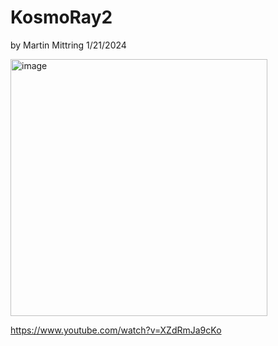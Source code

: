 # KosmoRay2     

by Martin Mittring    1/21/2024

<img width="411" alt="image" src="https://github.com/Kosmokleaner/KosmoRay2/assets/44132/98bdd472-3382-44bb-844f-eb731cfb7de7">

https://www.youtube.com/watch?v=XZdRmJa9cKo
